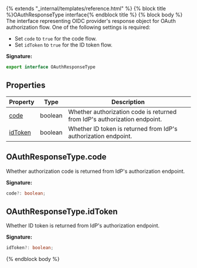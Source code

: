 {% extends "_internal/templates/reference.html" %}
{% block title %}OAuthResponseType interface{% endblock title %}
{% block body %}
The interface representing OIDC provider's response object for OAuth authorization flow. One of the following settings is required: <ul> <li>Set <code>code</code> to <code>true</code> for the code flow.</li> <li>Set <code>idToken</code> to <code>true</code> for the ID token flow.</li> </ul>

<b>Signature:</b>

```typescript
export interface OAuthResponseType 
```

## Properties

|  Property | Type | Description |
|  --- | --- | --- |
|  [code](./firebase-admin.auth.oauthresponsetype.md#oauthresponsetypecode) | boolean | Whether authorization code is returned from IdP's authorization endpoint. |
|  [idToken](./firebase-admin.auth.oauthresponsetype.md#oauthresponsetypeidtoken) | boolean | Whether ID token is returned from IdP's authorization endpoint. |

## OAuthResponseType.code

Whether authorization code is returned from IdP's authorization endpoint.

<b>Signature:</b>

```typescript
code?: boolean;
```

## OAuthResponseType.idToken

Whether ID token is returned from IdP's authorization endpoint.

<b>Signature:</b>

```typescript
idToken?: boolean;
```
{% endblock body %}
